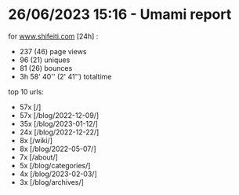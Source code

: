 # 26/06/2023 15:16 - Umami report
for www.shifeiti.com [24h] :

 - 237 (46) page views
 - 96 (21) uniques
 - 81 (26) bounces
 - 3h 58' 40'' (2' 41'') totaltime


top 10 urls:
 - 57x [/]
 - 57x [/blog/2022-12-09/]
 - 35x [/blog/2023-01-12/]
 - 24x [/blog/2022-12-22/]
 - 8x [/wiki/]
 - 8x [/blog/2022-05-07/]
 - 7x [/about/]
 - 5x [/blog/categories/]
 - 4x [/blog/2023-02-03/]
 - 3x [/blog/archives/]


